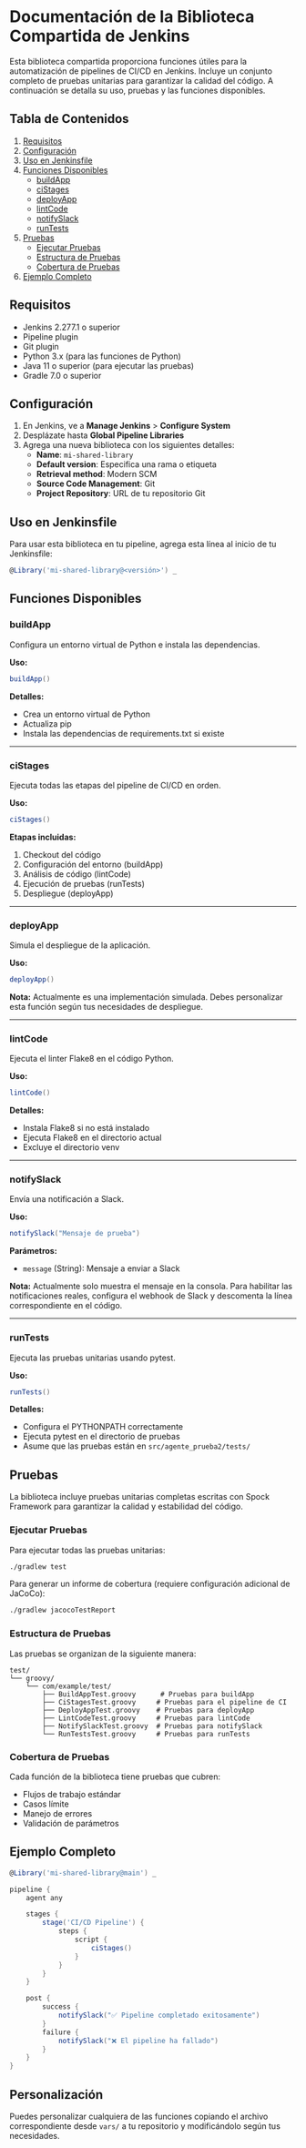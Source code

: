 # Documentación de la Biblioteca Compartida de Jenkins

Esta biblioteca compartida proporciona funciones útiles para la automatización de pipelines de CI/CD en Jenkins. Incluye un conjunto completo de pruebas unitarias para garantizar la calidad del código. A continuación se detalla su uso, pruebas y las funciones disponibles.

## Tabla de Contenidos
1. [Requisitos](#requisitos)
2. [Configuración](#configuración)
3. [Uso en Jenkinsfile](#uso-en-jenkinsfile)
4. [Funciones Disponibles](#funciones-disponibles)
   - [buildApp](#buildapp)
   - [ciStages](#cistages)
   - [deployApp](#deployapp)
   - [lintCode](#lintcode)
   - [notifySlack](#notifyslack)
   - [runTests](#runtests)
5. [Pruebas](#pruebas)
   - [Ejecutar Pruebas](#ejecutar-pruebas)
   - [Estructura de Pruebas](#estructura-de-pruebas)
   - [Cobertura de Pruebas](#cobertura-de-pruebas)
6. [Ejemplo Completo](#ejemplo-completo)

## Requisitos

- Jenkins 2.277.1 o superior
- Pipeline plugin
- Git plugin
- Python 3.x (para las funciones de Python)
- Java 11 o superior (para ejecutar las pruebas)
- Gradle 7.0 o superior

## Configuración

1. En Jenkins, ve a **Manage Jenkins** > **Configure System**
2. Desplázate hasta **Global Pipeline Libraries**
3. Agrega una nueva biblioteca con los siguientes detalles:
   - **Name**: `mi-shared-library`
   - **Default version**: Especifica una rama o etiqueta
   - **Retrieval method**: Modern SCM
   - **Source Code Management**: Git
   - **Project Repository**: URL de tu repositorio Git

## Uso en Jenkinsfile

Para usar esta biblioteca en tu pipeline, agrega esta línea al inicio de tu Jenkinsfile:

```groovy
@Library('mi-shared-library@<versión>') _
```

## Funciones Disponibles

### buildApp

Configura un entorno virtual de Python e instala las dependencias.

**Uso:**
```groovy
buildApp()
```

**Detalles:**
- Crea un entorno virtual de Python
- Actualiza pip
- Instala las dependencias de requirements.txt si existe

---

### ciStages

Ejecuta todas las etapas del pipeline de CI/CD en orden.

**Uso:**
```groovy
ciStages()
```

**Etapas incluidas:**
1. Checkout del código
2. Configuración del entorno (buildApp)
3. Análisis de código (lintCode)
4. Ejecución de pruebas (runTests)
5. Despliegue (deployApp)

---

### deployApp

Simula el despliegue de la aplicación.

**Uso:**
```groovy
deployApp()
```

**Nota:** Actualmente es una implementación simulada. Debes personalizar esta función según tus necesidades de despliegue.

---

### lintCode

Ejecuta el linter Flake8 en el código Python.

**Uso:**
```groovy
lintCode()
```

**Detalles:**
- Instala Flake8 si no está instalado
- Ejecuta Flake8 en el directorio actual
- Excluye el directorio venv

---

### notifySlack

Envía una notificación a Slack.

**Uso:**
```groovy
notifySlack("Mensaje de prueba")
```

**Parámetros:**
- `message` (String): Mensaje a enviar a Slack

**Nota:** Actualmente solo muestra el mensaje en la consola. Para habilitar las notificaciones reales, configura el webhook de Slack y descomenta la línea correspondiente en el código.

---

### runTests

Ejecuta las pruebas unitarias usando pytest.

**Uso:**
```groovy
runTests()
```

**Detalles:**
- Configura el PYTHONPATH correctamente
- Ejecuta pytest en el directorio de pruebas
- Asume que las pruebas están en `src/agente_prueba2/tests/`

## Pruebas

La biblioteca incluye pruebas unitarias completas escritas con Spock Framework para garantizar la calidad y estabilidad del código.

### Ejecutar Pruebas

Para ejecutar todas las pruebas unitarias:

```bash
./gradlew test
```

Para generar un informe de cobertura (requiere configuración adicional de JaCoCo):

```bash
./gradlew jacocoTestReport
```

### Estructura de Pruebas

Las pruebas se organizan de la siguiente manera:

```
test/
└── groovy/
    └── com/example/test/
        ├── BuildAppTest.groovy      # Pruebas para buildApp
        ├── CiStagesTest.groovy     # Pruebas para el pipeline de CI
        ├── DeployAppTest.groovy    # Pruebas para deployApp
        ├── LintCodeTest.groovy     # Pruebas para lintCode
        ├── NotifySlackTest.groovy  # Pruebas para notifySlack
        └── RunTestsTest.groovy     # Pruebas para runTests
```

### Cobertura de Pruebas

Cada función de la biblioteca tiene pruebas que cubren:

- Flujos de trabajo estándar
- Casos límite
- Manejo de errores
- Validación de parámetros

## Ejemplo Completo

```groovy
@Library('mi-shared-library@main') _

pipeline {
    agent any

    stages {
        stage('CI/CD Pipeline') {
            steps {
                script {
                    ciStages()
                }
            }
        }
    }

    post {
        success {
            notifySlack("✅ Pipeline completado exitosamente")
        }
        failure {
            notifySlack("❌ El pipeline ha fallado")
        }
    }
}
```

## Personalización

Puedes personalizar cualquiera de las funciones copiando el archivo correspondiente desde `vars/` a tu repositorio y modificándolo según tus necesidades.
